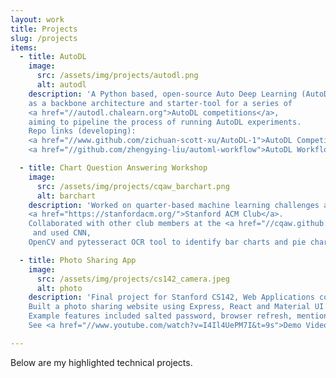 ```yaml
---
layout: work
title: Projects
slug: /projects
items:
  - title: AutoDL
    image:
      src: /assets/img/projects/autodl.png
      alt: autodl
    description: 'A Python based, open-source Auto Deep Learning (AutoDL) API 
    as a backbone architecture and starter-tool for a series of 
    <a href="//autodl.chalearn.org">AutoDL competitions</a>,
    aiming to pipeline the process of running AutoDL experiments.
    Repo links (developing):
    <a href="//www.github.com/zichuan-scott-xu/AutoDL-1">AutoDL Competition Submission</a>, 
    <a href="//github.com/zhengying-liu/automl-workflow">AutoDL Workflow</a>.'

  - title: Chart Question Answering Workshop
    image:
      src: /assets/img/projects/cqaw_barchart.png
      alt: barchart
    description: 'Worked on quarter-based machine learning challenges and workshops in 
    <a href="https://stanfordacm.org/">Stanford ACM Club</a>.
    Collaborated with other club members at the <a href="//cqaw.github.io/challenge">CVPR 2021 Chart Question Answering Challenge</a>
     and used CNN, 
    OpenCV and pytesseract OCR tool to identify bar charts and pie charts.'

  - title: Photo Sharing App
    image:
      src: /assets/img/projects/cs142_camera.jpeg
      alt: photo
    description: 'Final project for Stanford CS142, Web Applications course. 
    Built a photo sharing website using Express, React and Material UI framework. 
    Example features included salted password, browser refresh, mentioning users and comments. 
    See <a href="//www.youtube.com/watch?v=I4Il4UePM7I&t=9s">Demo Video</a>.'

---
```


Below are my highlighted technical projects. 
<br />
<br />
